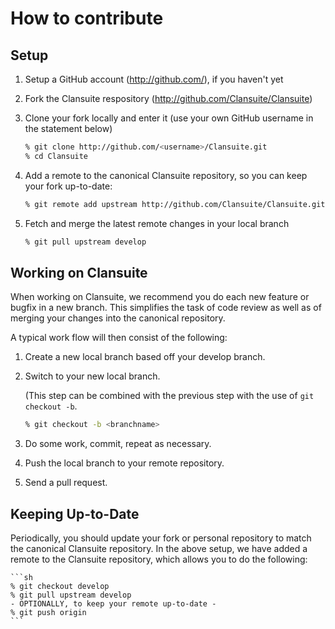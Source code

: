 # How to contribute

## Setup

 1. Setup a GitHub account (http://github.com/), if you haven't yet
 2. Fork the Clansuite respository (http://github.com/Clansuite/Clansuite)
 3. Clone your fork locally and enter it (use your own GitHub username
    in the statement below)

    ```sh
    % git clone http://github.com/<username>/Clansuite.git
    % cd Clansuite
    ```

 4. Add a remote to the canonical Clansuite repository, so you can keep your fork
    up-to-date:

    ```sh
    % git remote add upstream http://github.com/Clansuite/Clansuite.git
    ```

5. Fetch and merge the latest remote changes in your local branch

    ```sh
    % git pull upstream develop
    ```

## Working on Clansuite

When working on Clansuite, we recommend you do each new feature or
bugfix in a new branch. This simplifies the task of code review as well
as of merging your changes into the canonical repository.

A typical work flow will then consist of the following:

 1. Create a new local branch based off your develop branch.
 2. Switch to your new local branch.

    (This step can be combined with the previous step with the use of `git checkout -b`.

    ```sh
    % git checkout -b <branchname>
    ```

 3. Do some work, commit, repeat as necessary.
 4. Push the local branch to your remote repository.
 5. Send a pull request.

 ## Keeping Up-to-Date

 Periodically, you should update your fork or personal repository to
 match the canonical Clansuite repository. In the above setup, we have
 added a remote to the Clansuite repository, which allows you to do
 the following:

    ```sh
    % git checkout develop
    % git pull upstream develop
    - OPTIONALLY, to keep your remote up-to-date -
    % git push origin
    ```